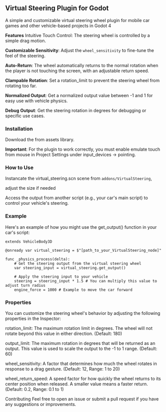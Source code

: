 ## Virtual Steering Plugin for Godot
A simple and customizable virtual steering wheel plugin for mobile car games and other vehicle-based projects in Godot 4

**Features**
Intuitive Touch Control: The steering wheel is controlled by a simple drag motion.

**Customizable Sensitivity**: Adjust the `wheel_sensitivity` to fine-tune the feel of the steering.

**Auto-Return**: The wheel automatically returns to the normal rotation when the player is not touching the screen, with an adjustable return speed.

**Clampable Rotation**: Set a rotation_limit to prevent the steering wheel from rotating too far.

**Normalized Output**: Get a normalized output value between -1 and 1 for easy use with vehicle physics.

**Debug Output**: Get the steering rotation in degrees for debugging or specific use cases.

### Installation
Download the from assets library.

**Important**: For the plugin to work correctly, you must enable emulate touch from mouse in Project Settings under input_devices -> pointing.

### How to Use
Instancate the virtual_steering.scn scene from `addons/VirtualSteering`,

adjust the size if needed

Access the output from another script (e.g., your car's main script) to control your vehicle's steering.

### Example
Here's an example of how you might use the get_output() function in your car's script:
```gdscript
extends VehicleBody3D

@onready var virtual_steering = $"[path_to_your_VirtualSteering_node]"

func _physics_process(delta):
	# Get the steering output from the virtual steering wheel
	var steering_input = virtual_steering.get_output()
	
	# Apply the steering input to your vehicle
	steering = steering_input * 1.5 # You can multiply this value to adjust turn radius
	engine_force = 1000 # Example to move the car forward
```
### Properties
You can customize the steering wheel's behavior by adjusting the following properties in the Inspector:

rotation_limit: The maximum rotation limit in degrees. The wheel will not rotate beyond this value in either direction. (Default: 180)

output_limit: The maximum rotation in degrees that will be returned as an output. This value is used to scale the output to the -1 to 1 range. (Default: 60)

wheel_sensitivity: A factor that determines how much the wheel rotates in response to a drag gesture. (Default: 12, Range: 1 to 20)

wheel_return_speed: A speed factor for how quickly the wheel returns to its center position when released. A smaller value means a faster return. (Default: 0.2, Range: 0.1 to 1)

Contributing
Feel free to open an issue or submit a pull request if you have any suggestions or improvements.
